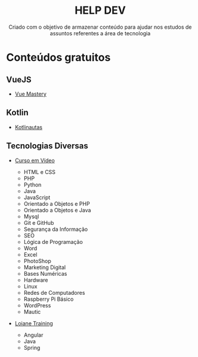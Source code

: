 <h1 align="center">HELP DEV</h1>

<p align="center">Criado com o objetivo de armazenar conteúdo para ajudar nos estudos de assuntos referentes a área de tecnologia</p>

# Conteúdos gratuitos

## VueJS

- [Vue Mastery](https://www.vuemastery.com/)

## Kotlin

- [Kotlinautas](https://kotlinautas.dev/)

## Tecnologias Diversas

- [Curso em Vídeo](https://www.cursoemvideo.com/)
    - HTML e CSS
    - PHP
    - Python
    - Java
    - JavaScript
    - Orientado a Objetos e PHP 
    - Orientado a Objetos e Java 
    - Mysql
    - Git e GitHub
    - Segurança da Informação
    - SEO
    - Lógica de Programação
    - Word
    - Excel
    - PhotoShop
    - Marketing Digital
    - Bases Numéricas
    - Hardware
    - Linux
    - Redes de Computadores
    - Raspberry Pi Básico
    - WordPress
    - Mautic

- [Loiane Training](https://loiane.training/)
    - Angular
    - Java
    - Spring